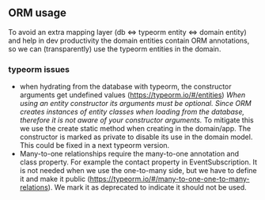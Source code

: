 ## ORM usage 
To avoid an extra mapping layer (db <=> typeorm entity <=> domain entity) and help in dev productivity the domain entities contain ORM annotations, so we can (transparently) use the typeorm entities in the domain. 
### typeorm issues
* when hydrating from the database with typeorm, the constructor arguments get undefined values (https://typeorm.io/#/entities) _When using an entity constructor its arguments must be optional. Since ORM creates instances of entity classes when loading from the database, therefore it is not aware of your constructor arguments._ 
To mitigate this we use the create static method when creating in the domain/app. The constructor is marked as private to disable its use in the domain model. This could be fixed in a next typeorm version.
* Many-to-one relationships require the many-to-one annotation and class property. For example the contact property in EventSubscription. It is not needed when we use the one-to-many side, but we have to define it and make it public (https://typeorm.io/#/many-to-one-one-to-many-relations). We mark it as deprecated to indicate it should not be used. 
